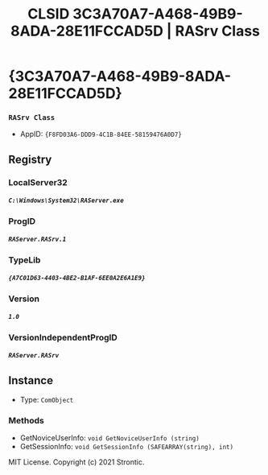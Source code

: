﻿---
title: "CLSID 3C3A70A7-A468-49B9-8ADA-28E11FCCAD5D | RASrv Class"
excerpt: What is COM-Object CLSID 3C3A70A7-A468-49B9-8ADA-28E11FCCAD5D?
---

# {3C3A70A7-A468-49B9-8ADA-28E11FCCAD5D}

### `RASrv Class`
* AppID: `{F8FD03A6-DDD9-4C1B-84EE-58159476A0D7}`

## Registry


### LocalServer32

##### `C:\Windows\System32\RAServer.exe`

### ProgID

##### `RAServer.RASrv.1`

### TypeLib

##### `{A7C01D63-4403-4BE2-B1AF-6EE0A2E6A1E9}`

### Version

##### `1.0`

### VersionIndependentProgID

##### `RAServer.RASrv`

## Instance

* Type: `ComObject`

### Methods

* GetNoviceUserInfo: `void GetNoviceUserInfo (string)`
* GetSessionInfo: `void GetSessionInfo (SAFEARRAY(string), int)`

MIT License. Copyright (c) 2021 Strontic.



